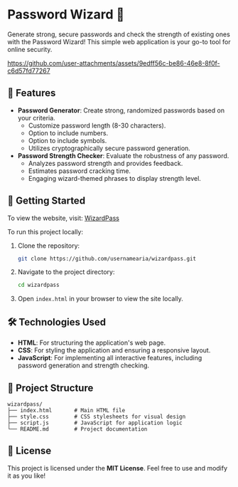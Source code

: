 # Password Wizard 🔮

Generate strong, secure passwords and check the strength of existing ones with the Password Wizard! This simple web application is your go-to tool for online security.

https://github.com/user-attachments/assets/9edff56c-be86-46e8-8f0f-c6d57fd77267

## 🌟 Features

- **Password Generator**: Create strong, randomized passwords based on your criteria.
  - Customize password length (8-30 characters).
  - Option to include numbers.
  - Option to include symbols.
  - Utilizes cryptographically secure password generation.
- **Password Strength Checker**: Evaluate the robustness of any password.
  - Analyzes password strength and provides feedback.
  - Estimates password cracking time.
  - Engaging wizard-themed phrases to display strength level.
  

## 🚀 Getting Started

To view the website, visit: [WizardPass](https://wizardpass.netlify.app/)  

To run this project locally:

1. Clone the repository:  
   ```bash
   git clone https://github.com/usernamearia/wizardpass.git
   ```
2. Navigate to the project directory:  
   ```bash
   cd wizardpass
   ```
3. Open `index.html` in your browser to view the site locally.  

## 🛠️ Technologies Used

- **HTML**: For structuring the application's web page.  
- **CSS**: For styling the application and ensuring a responsive layout.  
- **JavaScript**: For implementing all interactive features, including password generation and strength checking.  

## 📂 Project Structure

```
wizardpass/
├── index.html       # Main HTML file
├── style.css        # CSS stylesheets for visual design
├── script.js        # JavaScript for application logic
└── README.md        # Project documentation
```

## 📄 License

This project is licensed under the **MIT License**. Feel free to use and modify it as you like!
